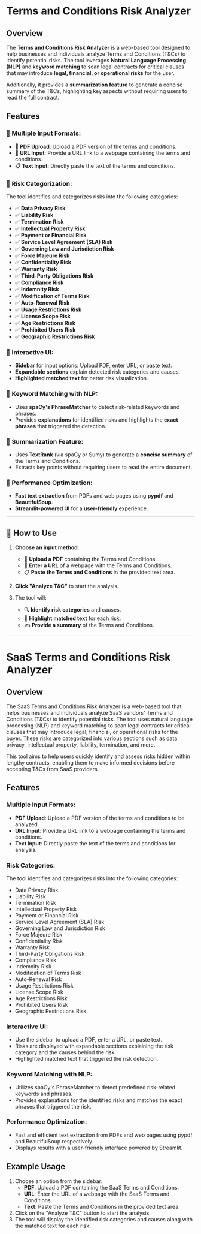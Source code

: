 # Terms and Conditions Risk Analyzer

## Overview
The **Terms and Conditions Risk Analyzer** is a web-based tool designed to help businesses and individuals analyze Terms and Conditions (T&Cs) to identify potential risks. The tool leverages **Natural Language Processing (NLP)** and **keyword matching** to scan legal contracts for critical clauses that may introduce **legal, financial, or operational risks** for the user.

Additionally, it provides a **summarization feature** to generate a concise summary of the T&Cs, highlighting key aspects without requiring users to read the full contract.

## Features

### 🔹 Multiple Input Formats:
- **📄 PDF Upload**: Upload a PDF version of the terms and conditions.
- **🔗 URL Input**: Provide a URL link to a webpage containing the terms and conditions.
- **📋 Text Input**: Directly paste the text of the terms and conditions.

### 🔹 Risk Categorization:
The tool identifies and categorizes risks into the following categories:

- ✅ **Data Privacy Risk**
- ✅ **Liability Risk**
- ✅ **Termination Risk**
- ✅ **Intellectual Property Risk**
- ✅ **Payment or Financial Risk**
- ✅ **Service Level Agreement (SLA) Risk**
- ✅ **Governing Law and Jurisdiction Risk**
- ✅ **Force Majeure Risk**
- ✅ **Confidentiality Risk**
- ✅ **Warranty Risk**
- ✅ **Third-Party Obligations Risk**
- ✅ **Compliance Risk**
- ✅ **Indemnity Risk**
- ✅ **Modification of Terms Risk**
- ✅ **Auto-Renewal Risk**
- ✅ **Usage Restrictions Risk**
- ✅ **License Scope Risk**
- ✅ **Age Restrictions Risk**
- ✅ **Prohibited Users Risk**
- ✅ **Geographic Restrictions Risk**

### 🔹 Interactive UI:
- **Sidebar** for input options: Upload PDF, enter URL, or paste text.
- **Expandable sections** explain detected risk categories and causes.
- **Highlighted matched text** for better risk visualization.

### 🔹 Keyword Matching with NLP:
- Uses **spaCy's PhraseMatcher** to detect risk-related keywords and phrases.
- Provides **explanations** for identified risks and highlights the **exact phrases** that triggered the detection.

### 🔹 Summarization Feature:
- Uses **TextRank** (via spaCy or Sumy) to generate a **concise summary** of the Terms and Conditions.
- Extracts key points without requiring users to read the entire document.

### 🔹 Performance Optimization:
- **Fast text extraction** from PDFs and web pages using **pypdf** and **BeautifulSoup**.
- **Streamlit-powered UI** for a **user-friendly** experience.

---

## 🚀 How to Use

1. **Choose an input method**:
   - 📄 **Upload a PDF** containing the Terms and Conditions.
   - 🔗 **Enter a URL** of a webpage with the Terms and Conditions.
   - 📋 **Paste the Terms and Conditions** in the provided text area.

2. **Click "Analyze T&C"** to start the analysis.

3. The tool will:
   - 🔍 **Identify risk categories** and causes.
   - 📌 **Highlight matched text** for each risk.
   - ✍️ **Provide a summary** of the Terms and Conditions.

---

# SaaS Terms and Conditions Risk Analyzer

## Overview
The SaaS Terms and Conditions Risk Analyzer is a web-based tool that helps businesses and individuals analyze SaaS vendors' Terms and Conditions (T&Cs) to identify potential risks. The tool uses natural language processing (NLP) and keyword matching to scan legal contracts for critical clauses that may introduce legal, financial, or operational risks for the buyer. These risks are categorized into various sections such as data privacy, intellectual property, liability, termination, and more.

This tool aims to help users quickly identify and assess risks hidden within lengthy contracts, enabling them to make informed decisions before accepting T&Cs from SaaS providers.

## Features

### Multiple Input Formats:
- **PDF Upload**: Upload a PDF version of the terms and conditions to be analyzed.
- **URL Input**: Provide a URL link to a webpage containing the terms and conditions.
- **Text Input**: Directly paste the text of the terms and conditions for analysis.

### Risk Categories: 
The tool identifies and categorizes risks into the following categories:
- Data Privacy Risk
- Liability Risk
- Termination Risk
- Intellectual Property Risk
- Payment or Financial Risk
- Service Level Agreement (SLA) Risk
- Governing Law and Jurisdiction Risk
- Force Majeure Risk
- Confidentiality Risk
- Warranty Risk
- Third-Party Obligations Risk
- Compliance Risk
- Indemnity Risk
- Modification of Terms Risk
- Auto-Renewal Risk
- Usage Restrictions Risk
- License Scope Risk
- Age Restrictions Risk
- Prohibited Users Risk
- Geographic Restrictions Risk

### Interactive UI:
- Use the sidebar to upload a PDF, enter a URL, or paste text.
- Risks are displayed with expandable sections explaining the risk category and the causes behind the risk.
- Highlighted matched text that triggered the risk detection.

### Keyword Matching with NLP:
- Utilizes spaCy's PhraseMatcher to detect predefined risk-related keywords and phrases.
- Provides explanations for the identified risks and matches the exact phrases that triggered the risk.

### Performance Optimization:
- Fast and efficient text extraction from PDFs and web pages using pypdf and BeautifulSoup respectively.
- Displays results with a user-friendly interface powered by Streamlit.



## Example Usage
1. Choose an option from the sidebar:
   - **PDF**: Upload a PDF containing the SaaS Terms and Conditions.
   - **URL**: Enter the URL of a webpage with the SaaS Terms and Conditions.
   - **Text**: Paste the Terms and Conditions in the provided text area.
2. Click on the "Analyze T&C" button to start the analysis.
3. The tool will display the identified risk categories and causes along with the matched text for each risk.
